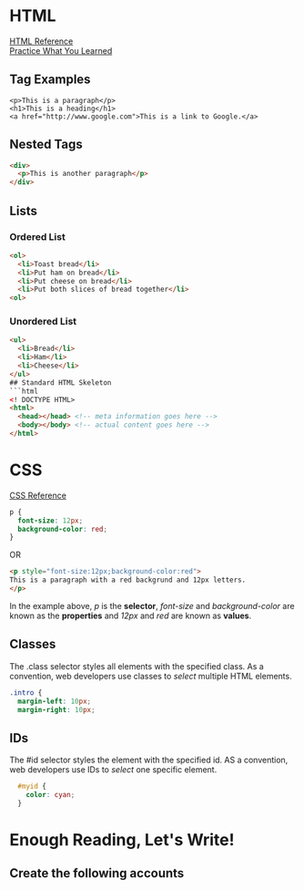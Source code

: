 # HTML  
[HTML Reference](http://www.w3schools.com/tags/default.asp)  
[Practice What You Learned](https://thimble.mozilla.org/)
## Tag Examples
`<p>This is a paragraph</p>`  
`<h1>This is a heading</h1>`  
`<a href="http://www.google.com">This is a link to Google.</a>`
## Nested Tags  
```html
<div>
  <p>This is another paragraph</p>
</div>
```
## Lists
### Ordered List
```html
<ol>
  <li>Toast bread</li>
  <li>Put ham on bread</li>
  <li>Put cheese on bread</li>
  <li>Put both slices of bread together</li>
<ol>
```
### Unordered List
```html
<ul>
  <li>Bread</li>
  <li>Ham</li>
  <li>Cheese</li>
</ul>
## Standard HTML Skeleton
```html
<! DOCTYPE HTML>
<html>
  <head></head> <!-- meta information goes here -->
  <body></body> <!-- actual content goes here -->
</html>
```
# CSS
[CSS Reference](http://www.w3schools.com/cssref/default.asp)
```css
p {
  font-size: 12px;
  background-color: red;
}
```
OR
```html
<p style="font-size:12px;background-color:red">
This is a paragraph with a red backgrund and 12px letters.
</p>
```
In the example above, *p* is the **selector**, *font-size* and *background-color* are known as the **properties** and *12px* and *red* are known as **values**.

## Classes
The .class selector styles all elements with the specified class.  As a convention, web developers use classes to *select* multiple HTML elements.
```css
.intro {
  margin-left: 10px;
  margin-right: 10px;
```
## IDs
The #id selector styles the element with the specified id.  AS a convention, web developers use IDs to *select* one specific element.
```css
  #myid {
    color: cyan;
  }
```


# Enough Reading, Let's Write!
## Create the following accounts
